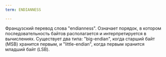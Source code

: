 ```yaml
---
term: ENDIANNESS

---
```

Французский перевод слова "endianness". Означает порядок, в котором последовательность байтов располагается и интерпретируется в вычислениях. Существует два типа: "big-endian", когда старший байт (MSB) хранится первым, и "little-endian", когда первым хранится младший байт (LSB).